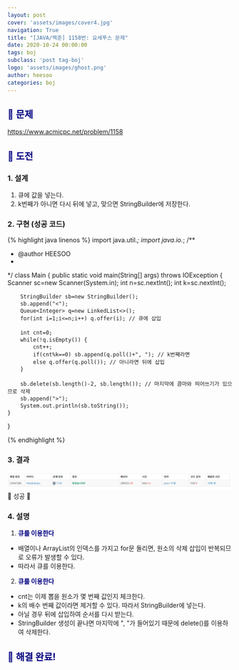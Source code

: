 ```yaml
---
layout: post
cover: 'assets/images/cover4.jpg'
navigation: True
title: "[JAVA/백준] 1158번: 요세푸스 문제"
date: 2020-10-24 00:00:00
tags: boj
subclass: 'post tag-boj'
logo: 'assets/images/ghost.png'
author: heesoo
categories: boj
---
```

## <span style="color:navy">👀 문제</span>
<https://www.acmicpc.net/problem/1158>

## <span style="color:navy">👊 도전</span>

### 1. 설계
1. 큐에 값을 넣는다.
2. k번째가 아니면 다시 뒤에 넣고, 맞으면 StringBuilder에 저장한다.

### 2. 구현 (성공 코드)
{% highlight java linenos %}
import java.util.*;
import java.io.*;
/**
 * @author HEESOO
 *
 */
class Main {
	public static void main(String[] args) throws IOException {
		Scanner sc=new Scanner(System.in);
		int n=sc.nextInt();
		int k=sc.nextInt();
		
		StringBuilder sb=new StringBuilder();
		sb.append("<");
		Queue<Integer> q=new LinkedList<>();
		for(int i=1;i<=n;i++) q.offer(i); // 큐에 삽입
		
		int cnt=0;
		while(!q.isEmpty()) {
			cnt++;
			if(cnt%k==0) sb.append(q.poll()+", "); // k번째라면
			else q.offer(q.poll()); // 아니라면 뒤에 삽입
		}
		
		sb.delete(sb.length()-2, sb.length()); // 마지막에 콤마와 띄어쓰기가 있으므로 삭제
		sb.append(">");
		System.out.println(sb.toString());
	}
}


{% endhighlight %}

### 3. 결과
![실행결과](./assets/images/201024_2.PNG)
🤟 성공 🤟  


### 4. 설명
1. **<span style="color:navy">큐를 이용한다</span>**  
- 배열이나 ArrayList의 인덱스를 가지고 for문 돌리면, 원소의 삭제 삽입이 반복되므로 오류가 발생할 수 있다.
- 따라서 큐를 이용한다.

2. **<span style="color:navy">큐를 이용한다</span>**  
- cnt는 이제 뽑을 원소가 몇 번째 값인지 체크한다.
- k의 배수 번째 값이라면 제거할 수 있다. 따라서 StringBuilder에 넣는다.
- 아닐 경우 뒤에 삽입하여 순서를 다시 받는다.
- StringBuilder 생성이 끝나면 마지막에 ", "가 들어있기 때문에 delete()를 이용하여 삭제한다.

## <span style="color:navy">👏 해결 완료!</span>
